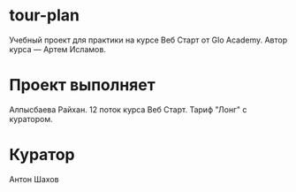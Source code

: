 # tour-plan

Учебный проект для практики на курсе Веб Старт от Glo Academy. Автор курса — Артем Исламов.

# Проект выполняет

Алпысбаева Райхан. 12 поток курса Веб Старт. Тариф "Лонг" с куратором.

# Куратор

Антон Шахов
